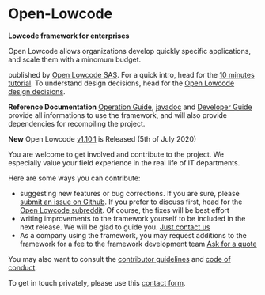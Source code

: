 # Open-Lowcode
**Lowcode framework for enterprises**

Open Lowcode allows organizations develop quickly specific applications, and scale them with a minomum budget. 

published by [Open Lowcode SAS](https://openlowcode.com). For a quick intro, head for the [10 minutes tutorial](https://openlowcode.com/10-minutes-open-lowcode-tutorial/). To understand design decisions, head for the [Open Lowcode design decisions](https://openlowcode.com/open-lowcode-design-decisions/). 

**Reference Documentation** [Operation Guide](https://github.com/openlowcode/Open-Lowcode/wiki/Open-Lowcode-Operation-Guide), [javadoc](https://openlowcode.org/javadoc/) and [Developer Guide](https://github.com/openlowcode/Open-Lowcode/wiki/Open--Lowcode-Developper-Guide) provide all informations to use the framework, and will also provide dependencies for recompiling the project.

**New** Open Lowcode [v1.10.1](https://github.com/openlowcode/Open-Lowcode/releases/tag/v1.10.1) is Released (5th of July 2020)

You are welcome to get involved and contribute to the project. We especially value your field experience in the real life of IT departments. 

Here are some ways you can contribute:
* suggesting new features or bug corrections. If you are sure, please [submit an issue on Github](https://github.com/openlowcode/Open-Lowcode/issues). If you prefer to discuss first, head for the [Open Lowcode subreddit](https://www.reddit.com/r/OpenLowcode/). Of course, the fixes will be best effort
* writing improvements to the framework yourself to be included in the next release. We will be glad to guide you. [Just contact us](https://openlowcode.com/contact/)
* As a company using the framework, you may request additions to the framework for a fee to the framework development team [Ask for a quote](https://openlowcode.com/contact/)

You may also want to consult the [contributor guidelines](https://github.com/openlowcode/Open-Lowcode/blob/master/CONTRIBUTING.md) and [code of conduct](https://github.com/openlowcode/Open-Lowcode/blob/master/CODE_OF_CONDUCT.md).

To get in touch privately, please use this [contact form](https://openlowcode.com/contact/).
